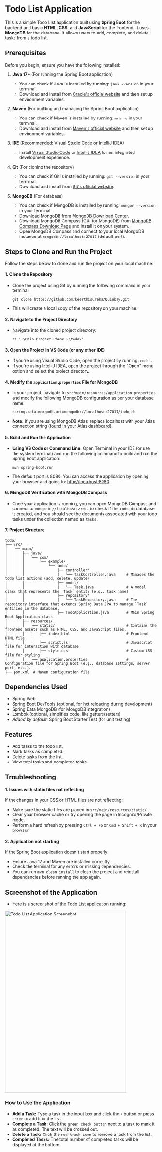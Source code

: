 # Todo List Application

This is a simple Todo List application built using **Spring Boot** for the backend and basic **HTML**, **CSS**, and **JavaScript** for the frontend. It uses **MongoDB** for the database. It allows users to add, complete, and delete tasks from a todo list.

## Prerequisites

Before you begin, ensure you have the following installed:

1. **Java 17+** (For running the Spring Boot application)
   - You can check if Java is installed by running: `java -version` in your terminal.
   - Download and install from [Oracle's official website](https://www.oracle.com/java/technologies/javase/jdk17-archive-downloads.html) and then set up environment variables.

2. **Maven** (For building and managing the Spring Boot application)
   - You can check if Maven is installed by running: `mvn -v` in your terminal.
   - Download and install from [Maven's official website](https://maven.apache.org/download.cgi) and then set up environment variables.

3. **IDE** (Recommended: Visual Studio Code or IntelliJ IDEA)
   - Install [Visual Studio Code](https://code.visualstudio.com/) or [IntelliJ IDEA](https://www.jetbrains.com/idea/) for an integrated development experience.

4. **Git** (For cloning the repository)
   - You can check if Git is installed by running: `git --version` in your terminal.
   - Download and install from [Git's official website](https://git-scm.com/).

5. **MongoDB** (For database)
   - You can check if MongoDB is installed by running: `mongod --version` in your terminal.
   - Download MongoDB from [MongoDB Download Center](https://www.mongodb.com/try/download/community).
   - Download MongoDB Compass (GUI for MongoDB) from [MongoDB Compass Download Page](https://www.mongodb.com/try/download/community) and install it on your system.
   - Open MongoDB Compass and connect to your local MongoDB instance at `mongodb://localhost:27017` (default port).

## Steps to Clone and Run the Project
Follow the steps below to clone and run the project on your local machine:

#### 1. Clone the Repository
- Clone the project using Git by running the following command in your terminal:
    ```
    git clone https://github.com/keerthisureka/Quinbay.git
    ```
- This will create a local copy of the repository on your machine.

#### 2. Navigate to the Project Directory
- Navigate into the cloned project directory:
    ```
    cd '.\Main Project-Phase 2\todo\'
    ```

#### 3. Open the Project in VS Code (or any other IDE)
- If you're using Visual Studio Code, open the project by running: `code .`
- If you're using IntelliJ IDEA, open the project through the "Open" menu option and select the project directory.

#### 4. Modify the `application.properties` File for MongoDB
- In your project, navigate to `src/main/resources/application.properties` and modify the following MongoDB configuration as per your database name:
    ```
    spring.data.mongodb.uri=mongodb://localhost:27017/todo_db
    ```
- **Note:** If you are using MongoDB Atlas, replace localhost with your Atlas connection string (found in your Atlas dashboard).

#### 5. Build and Run the Application
- **Using VS Code or Command Line:** Open Terminal in your IDE (or use the system terminal) and run the following command to build and run the Spring Boot application:
    ```
    mvn spring-boot:run
    ```
- The default port is 8080. You can access the application by opening your browser and going to: [http://localhost:8080](http://localhost:8080)

#### 6. MongoDB Verification with MongoDB Compass
- Once your application is running, you can open MongoDB Compass and connect to `mongodb://localhost:27017` to check if the `todo_db` database is created, and you should see the documents associated with your todo tasks under the collection named as `tasks`.

#### 7. Project Structure
```
todo/
├── src/
│   ├── main/
│   │   ├── java/
│   │   │   └── com/
│   │   │       └── example/
│   │   │           └── todo/
│   │   │               |── controller/
│   │   │               |   └── TaskController.java     # Manages the todo list actions (add, delete, update)
│   │   │               |── model/
│   │   │               |   └── Task.java               # A model class that represents the `Task` entity (e.g., task name)
│   │   │               |── repository/
│   │   │               |   └── TaskRepository.java     # The repository interface that extends Spring Data JPA to manage `Task` entities in the database.
│   │   │               |── TodoApplication.java        # Main Spring Boot Application class
│   │   ├── resources/
│   │   │   ├── static/                                 # Contains the frontend assets such as HTML, CSS, and JavaScript files.
│   │   │   │   ├── index.html                          # Frontend HTML file
│   │   │   │   ├── script.js                           # Javascript file for interaction with database
│   │   │   │   ├── style.css                           # Custom CSS file for styling
│   │   │   ├── application.properties                  # Configuration file for Spring Boot (e.g., database settings, server port, etc.).
├── pom.xml  # Maven configuration file
```

## Dependencies Used
- Spring Web
- Spring Boot DevTools (optional, for hot reloading during development)
- Spring Data MongoDB (for MongoDB integration)
- Lombok (optional, simplifies code, like getters/setters)
- *Added by default:* Spring Boot Starter Test (for unit testing)

## Features
- Add tasks to the todo list.
- Mark tasks as completed.
- Delete tasks from the list.
- View total tasks and completed tasks.

## Troubleshooting
#### 1. Issues with static files not reflecting
If the changes in your CSS or HTML files are not reflecting:
- Make sure the static files are placed in `src/main/resources/static/`.
- Clear your browser cache or try opening the page in Incognito/Private mode.
- Perform a hard refresh by pressing `Ctrl + F5` or `Cmd + Shift + R` in your browser.

#### 2. Application not starting
If the Spring Boot application doesn't start properly:
- Ensure Java 17 and Maven are installed correctly.
- Check the terminal for any errors or missing dependencies.
- You can run `mvn clean install` to clean the project and reinstall dependencies before running the app again.

## Screenshot of the Application
- Here is a screenshot of the Todo List application running:
<img src="./ss-todo.png" alt="Todo List Application Screenshot" width="400" height="600" />

### How to Use the Application
- **Add a Task:** Type a task in the input box and click the `+` button or press `Enter` to add it to the list.
- **Complete a Task:** Click the `green check button` next to a task to mark it as completed. The text will be crossed out.
- **Delete a Task:** Click the `red trash icon` to remove a task from the list.
- **Completed Tasks:** The total number of completed tasks will be displayed at the bottom.